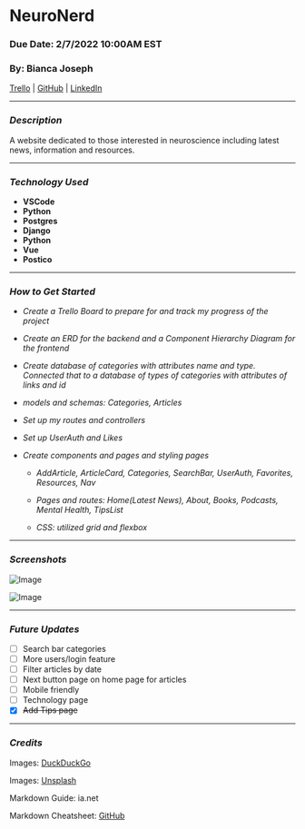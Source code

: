 # **NeuroNerd**

### **Due Date: 2/7/2022 10:00AM EST**

### **By: Bianca Joseph**

[Trello](https://trello.com/b/NLBwnVTB/neuronerd) | [GitHub](https://github.com/biancajoseph101) | [LinkedIn](www.linkedin.com/biancaclairejoseph)

---

### **_Description_**

A website dedicated to those interested in neuroscience including latest news, information and resources.

---

### **_Technology Used_**

- **VSCode**
- **Python**
- **Postgres**
- **Django**
- **Python**
- **Vue**
- **Postico**

---

### **_How to Get Started_**

- _Create a Trello Board to prepare for and track my progress of the project_
- _Create an ERD for the backend and a Component Hierarchy Diagram for the frontend_
- _Create database of categories with attributes name and type. Connected that to a database of types of categories with attributes of links and id_
- _models and schemas: Categories, Articles_
- _Set up my routes and controllers_
- _Set up UserAuth and Likes_
- _Create components and pages and styling pages_

  - _AddArticle, ArticleCard, Categories, SearchBar, UserAuth, Favorites, Resources, Nav_

  - _Pages and routes: Home(Latest News), About, Books, Podcasts, Mental Health, TipsList_

  - _CSS: utilized grid and flexbox_

---

### **_Screenshots_**

![Image](https://i.imgur.com/C9msjjV.png)

![Image](https://i.imgur.com/Vc0wXHY.png)

---

### **_Future Updates_**

- [ ] Search bar categories
- [ ] More users/login feature
- [ ] Filter articles by date
- [ ] Next button page on home page for articles
- [ ] Mobile friendly
- [ ] Technology page
- [x] ~~Add Tips page~~

---

### **_Credits_**

Images: [DuckDuckGo](www.duckduckgo.com)

Images: [Unsplash](www.unsplash.com)

Markdown Guide: ia.net

Markdown Cheatsheet: [GitHub](www.github.com)
